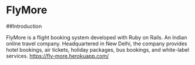 # FlyMore

##Introduction

FlyMore is a flight booking system developed with Ruby on Rails. An Indian online travel company. Headquartered in New Delhi, the company provides hotel bookings, air tickets, holiday packages, bus bookings, and white-label services.
https://fly-more.herokuapp.com/
